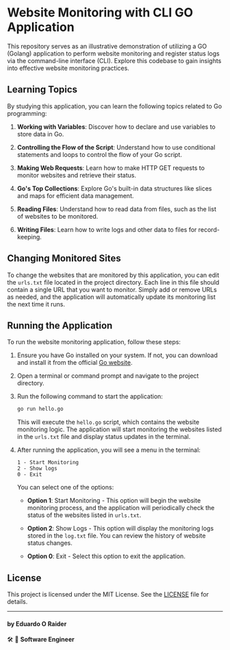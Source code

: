 # Website Monitoring with CLI GO Application

This repository serves as an illustrative demonstration of utilizing a GO (Golang) application to perform website monitoring and register status logs via the command-line interface (CLI). Explore this codebase to gain insights into effective website monitoring practices.

## Learning Topics

By studying this application, you can learn the following topics related to Go programming:

1. **Working with Variables**: Discover how to declare and use variables to store data in Go.

2. **Controlling the Flow of the Script**: Understand how to use conditional statements and loops to control the flow of your Go script.

3. **Making Web Requests**: Learn how to make HTTP GET requests to monitor websites and retrieve their status.

4. **Go's Top Collections**: Explore Go's built-in data structures like slices and maps for efficient data management.

5. **Reading Files**: Understand how to read data from files, such as the list of websites to be monitored.

6. **Writing Files**: Learn how to write logs and other data to files for record-keeping.

## Changing Monitored Sites

To change the websites that are monitored by this application, you can edit the `urls.txt` file located in the project directory. Each line in this file should contain a single URL that you want to monitor. Simply add or remove URLs as needed, and the application will automatically update its monitoring list the next time it runs.

## Running the Application

To run the website monitoring application, follow these steps:

1. Ensure you have Go installed on your system. If not, you can download and install it from the official [Go website](https://golang.org/dl/).

2. Open a terminal or command prompt and navigate to the project directory.

3. Run the following command to start the application:

   ```bash
   go run hello.go
   ```

   This will execute the `hello.go` script, which contains the website monitoring logic. The application will start monitoring the websites listed in the `urls.txt` file and display status updates in the terminal.

4. After running the application, you will see a menu in the terminal:

   ```
   1 - Start Monitoring
   2 - Show logs
   0 - Exit
   ```

   You can select one of the options:

    - **Option 1**: Start Monitoring - This option will begin the website monitoring process, and the application will periodically check the status of the websites listed in `urls.txt`.

    - **Option 2**: Show Logs - This option will display the monitoring logs stored in the `log.txt` file. You can review the history of website status changes.

    - **Option 0**: Exit - Select this option to exit the application.

## License

This project is licensed under the MIT License. See the [LICENSE](LICENSE.txt) file for details.

---

#### by Eduardo O Raider
🛠 🥋 **Software Engineer**